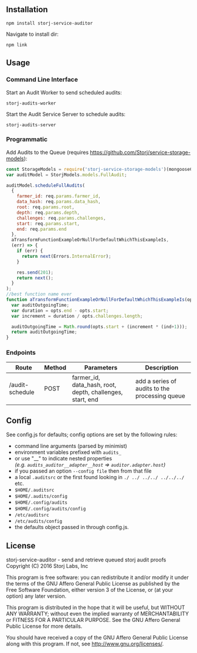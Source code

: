 Installation
------------
```
npm install storj-service-auditor
```
Navigate to install dir:
```
npm link
```

Usage
-----

### Command Line Interface
Start an Audit Worker to send scheduled audits:
```
storj-audits-worker
```
Start the Audit Service Server to schedule audits:
```
storj-audits-server
```

### Programmatic

Add Audits to the Queue (requires https://github.com/Storj/service-storage-models):

```js
const StorageModels = require('storj-service-storage-models')(mongooseConnection);
var auditModel = StorjModels.models.FullAudit;

auditModel.scheduleFullAudits(
  {
    farmer_id: req.params.farmer_id,
    data_hash: req.params.data_hash,
    root: req.params.root,
    depth: req.params.depth,
    challenges: req.params.challenges,
    start: req.params.start,
    end: req.params.end
  },
  aTransformFunctionExampleOrNullForDefaultWhichThisExampleIs,
  (err) => {
    if (err) {
      return next(Errors.InternalError);
    }

    res.send(201);
    return next();
  }
);
//best function name ever
function aTransformFunctionExampleOrNullForDefaultWhichThisExampleIs(opts, ind) {
  var auditOutgoingTime;
  var duration = opts.end - opts.start;
  var increment = duration / opts.challenges.length;

  auditOutgoingTime = Math.round(opts.start + (increment * (ind+1)));
  return auditOutgoingTime;
}

```

### Endpoints
| Route            | Method | Parameters  | Description |
|------------------|--------|-------------|-------------|
| /audit-schedule  | POST   | farmer_id, data_hash, root, depth, challenges, start, end | add a series of audits to the processing queue

Config
------
See config.js for defaults; config options are set by the following rules:
  - command line arguments (parsed by minimist)
  - environment variables prefixed with `audits_`
  - or use "\_\_" to indicate nested properties <br/> _(e.g. `audits_auditor__adapter__host` => `auditor.adapter.host`)_
  - if you passed an option `--config file` then from that file
  - a local `.auditsrc` or the first found looking in `./ ../ ../../ ../../../` etc.
  - `$HOME/.auditsrc`
  - `$HOME/.audits/config`
  - `$HOME/.config/audits`
  - `$HOME/.config/audits/config`
  - `/etc/auditsrc`
  - `/etc/audits/config`
  - the defaults object passed in through config.js.

License
-------

storj-service-auditor - send and retrieve queued storj audit proofs
Copyright (C) 2016 Storj Labs, Inc

This program is free software: you can redistribute it and/or modify
it under the terms of the GNU Affero General Public License as published
by the Free Software Foundation, either version 3 of the License, or
(at your option) any later version.

This program is distributed in the hope that it will be useful,
but WITHOUT ANY WARRANTY; without even the implied warranty of
MERCHANTABILITY or FITNESS FOR A PARTICULAR PURPOSE.  See the
GNU Affero General Public License for more details.

You should have received a copy of the GNU Affero General Public License
along with this program.  If not, see http://www.gnu.org/licenses/.
